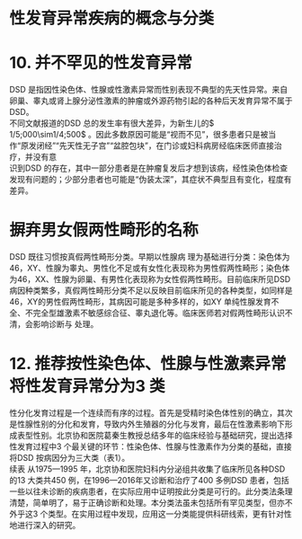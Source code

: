 # 性发育异常疾病的概念与分类  
# 10.  并不罕见的性发育异常  
DSD 是指因性染色体、性腺或性激素异常而性别表现不典型的先天性异常。来自卵巢、睾丸或肾上腺分泌性激素的肿瘤或外源药物引起的各种后天发育异常不属于 DSD。  
不同文献报道的DSD 总的发生率有很大差异，为新生儿的$ 1/5\;000\sim1/4\;500$ 。因此多数原因可能是“视而不见”，很多患者只是被当作“原发闭经”“先天性无子宫”“盆腔包块”，在门诊或妇科病房经临床医师直接治疗，并没有意  
识到DSD 的存在，其中一部分患者是在肿瘤复发后才想到该病，经性染色体检查发现有问题的；少部分患者也可能是“伪装太深”，其症状不典型且有变化，程度有差异。  
#  摒弃男女假两性畸形的名称  
DSD  既往习惯按真假两性畸形分类。早期以性腺病 理为基础进行分类：染色体为46，XY、性腺为睾丸、男性化不足或有女性化表现称为男性假两性畸形；染色体为46，XX、性腺为卵巢、有男性化表现称为女性假两性畸形。目前临床所见DSD 病因种类繁多，真假两性畸形分类不足以反映目前临床所见的各种类型，如同样是46，XY的男性假两性畸形，其病因可能是多种多样的，如XY 单纯性腺发育不全、不完全型雄激素不敏感综合征、睾丸退化等。临床医师若对假两性畸形认识不清，会影响诊断与 处理。  
# 12.  推荐按性染色体、性腺与性激素异常 将性发育异常分为3 类  
性分化发育过程是一个连续而有序的过程。首先是受精时染色体性别的确立，其次是性腺性别的分化和发育，导致内外生殖器的分化与发育，最后在性激素影响下形成表型性别。北京协和医院葛秦生教授总结多年的临床经验与基础研究，提出选择性发育过程中3 个最关键的环节：性染色体、性腺与性激素作为分类的基础，直接将DSD 按病因分为三大类（表1）。  
续表
从1975—1995 年，北京协和医院妇科内分泌组共收集了临床所见各种DSD 的13 大类共450 例，在1996—2016年又诊断和治疗了400 多例DSD 患者，包括一些以往未诊断的疾病患者，在实际应用中证明按此分类是可行的。此分类法条理清楚，简单明了，易于正确诊断和处理。本分类法虽未包括所有罕见类型，但亦不外乎这3 个类型。在实用过程中发现，应用这一分类能提供科研线索，更有针对性地进行深入的研究。  
